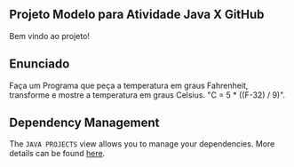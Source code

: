## Projeto Modelo para Atividade Java X GitHub

Bem vindo ao projeto!

## Enunciado

Faça um Programa que peça a temperatura em graus Fahrenheit, transforme e mostre a temperatura em graus Celsius.
"C = 5 * ((F-32) / 9)".

## Dependency Management

The `JAVA PROJECTS` view allows you to manage your dependencies. More details can be found [here](https://github.com/microsoft/vscode-java-dependency#manage-dependencies).
